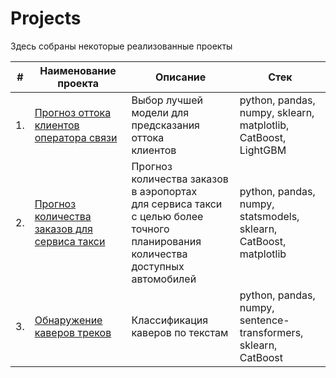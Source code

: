 # Projects

Здесь собраны некоторые реализованные проекты

| #    | Наименование проекта                | Описание                                                     | Стек                                                         |
| ---- | ------------------------------------------------------------ | ------------------------------------------------------------ | ------------------------------------------------------------ |
| 1.   | [Прогноз оттока клиентов оператора связи](https://github.com/EktTitova/Projects/tree/main/Telecom-customer-churn) | Выбор лучшей модели для предсказания оттока <br/>клиентов | python, pandas, numpy, sklearn, matplotlib, СatBoost, LightGBM  |
| 2.   | [Прогноз количества заказов для сервиса такси](https://github.com/EktTitova/Projects/tree/main/Taxi-time-forecast) | Прогноз количества заказов в аэропортах <br/>для сервиса такси с целью более точного планирования количества доступных <br/>автомобилей | python, pandas, numpy, statsmodels, sklearn, CatBoost, matplotlib |
| 3.   | [Обнаружение каверов треков](https://github.com/EktTitova/Projects/tree/main/Yandex%20music%20Hakaton) | Классификация каверов по текстам             | python, pandas, numpy, sentence-transformers, sklearn, CatBoost |
